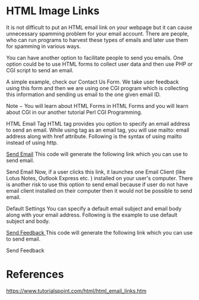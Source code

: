# HTML Image Links

It is not difficult to put an HTML email link on your webpage but it can cause unnecessary spamming problem for your email account. There are people, who can run programs to harvest these types of emails and later use them for spamming in various ways.

You can have another option to facilitate people to send you emails. One option could be to use HTML forms to collect user data and then use PHP or CGI script to send an email.

A simple example, check our Contact Us Form. We take user feedback using this form and then we are using one CGI program which is collecting this information and sending us email to the one given email ID.

Note − You will learn about HTML Forms in HTML Forms and you will learn about CGI in our another tutorial Perl CGI Programming.

HTML Email Tag
HTML <a> tag provides you option to specify an email address to send an email. While using <a> tag as an email tag, you will use mailto: email address along with href attribute. Following is the syntax of using mailto instead of using http.

<a href = "mailto: abc@example.com">Send Email</a>
This code will generate the following link which you can use to send email.

Send Email
Now, if a user clicks this link, it launches one Email Client (like Lotus Notes, Outlook Express etc. ) installed on your user's computer. There is another risk to use this option to send email because if user do not have email client installed on their computer then it would not be possible to send email.

Default Settings
You can specify a default email subject and email body along with your email address. Following is the example to use default subject and body.

<a href = "mailto:abc@example.com?subject = Feedback&body = Message">
Send Feedback
</a>
This code will generate the following link which you can use to send email.

Send Feedback

# References
https://www.tutorialspoint.com/html/html_email_links.htm
